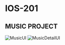 # IOS-201


## MUSIC PROJECT
![MusicUI](https://user-images.githubusercontent.com/16906501/182568957-1df61438-0bd2-4aee-a80c-ecabc1e51359.png)
![MusicDetailUI](https://user-images.githubusercontent.com/16906501/182569068-960a771d-5d2c-46f8-8d74-fa4b64f7a3cb.png)

